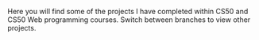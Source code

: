 Here you will find some of the projects I have completed within CS50 and CS50 Web programming courses. Switch between branches to view other projects.
